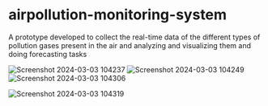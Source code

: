 # airpollution-monitoring-system
A prototype developed to collect the real-time data of the different types of pollution gases present in the air and analyzing and visualizing them and doing forecasting tasks

![Screenshot 2024-03-03 104237](https://github.com/AbhiVandana1/airpollution-monitoring-system/assets/139359592/40558643-f835-41ed-bae1-7c58322ae768)
![Screenshot 2024-03-03 104249](https://github.com/AbhiVandana1/airpollution-monitoring-system/assets/139359592/a6b98783-6218-4b06-9e97-f9d952959c0c)
![Screenshot 2024-03-03 104306](https://github.com/AbhiVandana1/airpollution-monitoring-system/assets/139359592/588292cb-eff2-416d-a702-0bd46e9a28f7)

![Screenshot 2024-03-03 104319](https://github.com/AbhiVandana1/airpollution-monitoring-system/assets/139359592/6d3e3ae6-2f18-4231-bb84-5cb401027f58)

